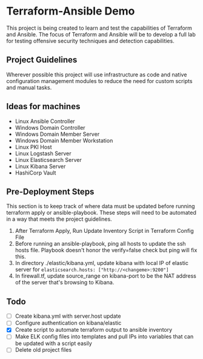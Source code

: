 # Terraform-Ansible Demo

This project is being created to learn and test the capabilities of Terraform and Ansible. The focus of Terraform and Ansible will be to develop a full lab for testing offensive security techniques and detection capabilities. 

## Project Guidelines

Wherever possible this project will use infrastructure as code and native configuration management modules to reduce the need for custom scripts and manual tasks. 


## Ideas for machines

* Linux Ansible Controller
* Windows Domain Controller
* Windows Domain Member Server
* Windows Domain Member Workstation
* Linux PKI Host
* Linux Logstash Server
* Linux Elasticsearch Server
* Linux Kibana Server
* HashiCorp Vault


## Pre-Deployment Steps
This section is to keep track of where data must be updated before running terraform apply or ansible-playbook. These steps will need to be automated in a way that meets the project guidelines.

1. After Terraform Apply, Run Update Inventory Script in Terraform Config File
2. Before running an ansible-playbook, ping all hosts to update the ssh hosts file. Playbook doesn't honor the verify=false check but ping will fix this.
3. In directory ./elastic/kibana.yml, update kibana with local IP of elastic server for ```elasticsearch.hosts: ["http://<changeme>:9200"]```
4. In firewall.tf, update source_range on kibana-port to be the NAT address of the server that's browsing to Kibana. 


## Todo
- [ ] Create kibana.yml with server.host update
- [ ] Configure authentication on kibana/elastic 
- [X] Create script to automate terraform output to ansible inventory
- [ ] Make ELK config files into templates and pull IPs into variables that can be updated with a script easily
- [ ] Delete old project files
